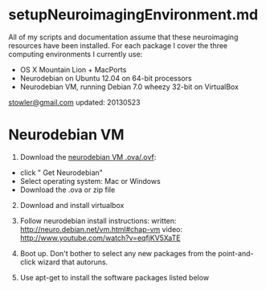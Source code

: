 setupNeuroimagingEnvironment.md
==========

All of my scripts and documentation assume that these neuroimaging resources have been installed. For each package I cover the three computing environments I currently use:

* OS X Mountain Lion + MacPorts
* Neurodebian on Ubuntu 12.04 on 64-bit processors
* Neurodebian VM, running Debian 7.0 wheezy 32-bit on VirtualBox

stowler@gmail.com
updated: 20130523

# Neurodebian VM

1. Download the [neurodebian VM .ova/.ovf](http://neuro.debian.net/):
- click " Get Neurodebian"
- Select operating system: Mac or Windows
- Download the .ova or zip file
 
2) Download and install virtualbox
 
3) Follow neurodebian install instructions:
written: http://neuro.debian.net/vm.html#chap-vm
video: http://www.youtube.com/watch?v=eqfjKV5XaTE
 
4) Boot up. Don't bother to select any new packages from the point-and-click wizard that autoruns.
 
5) Use apt-get to install the software packages listed below
